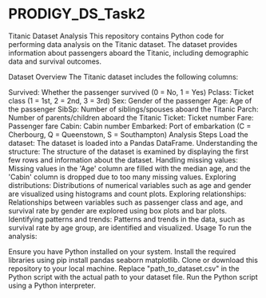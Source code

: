 # PRODIGY_DS_Task2

Titanic Dataset Analysis
This repository contains Python code for performing data analysis on the Titanic dataset. The dataset provides information about passengers aboard the Titanic, including demographic data and survival outcomes.

Dataset Overview
The Titanic dataset includes the following columns:

Survived: Whether the passenger survived (0 = No, 1 = Yes)
Pclass: Ticket class (1 = 1st, 2 = 2nd, 3 = 3rd)
Sex: Gender of the passenger
Age: Age of the passenger
SibSp: Number of siblings/spouses aboard the Titanic
Parch: Number of parents/children aboard the Titanic
Ticket: Ticket number
Fare: Passenger fare
Cabin: Cabin number
Embarked: Port of embarkation (C = Cherbourg, Q = Queenstown, S = Southampton)
Analysis Steps
Load the dataset: The dataset is loaded into a Pandas DataFrame.
Understanding the structure: The structure of the dataset is examined by displaying the first few rows and information about the dataset.
Handling missing values: Missing values in the 'Age' column are filled with the median age, and the 'Cabin' column is dropped due to too many missing values.
Exploring distributions: Distributions of numerical variables such as age and gender are visualized using histograms and count plots.
Exploring relationships: Relationships between variables such as passenger class and age, and survival rate by gender are explored using box plots and bar plots.
Identifying patterns and trends: Patterns and trends in the data, such as survival rate by age group, are identified and visualized.
Usage
To run the analysis:

Ensure you have Python installed on your system.
Install the required libraries using pip install pandas seaborn matplotlib.
Clone or download this repository to your local machine.
Replace "path_to_dataset.csv" in the Python script with the actual path to your dataset file.
Run the Python script using a Python interpreter.
